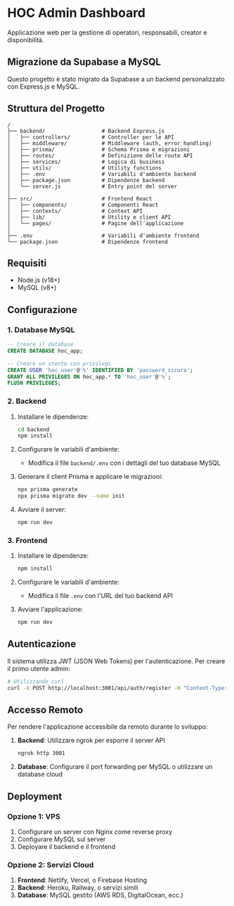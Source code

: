 # HOC Admin Dashboard

Applicazione web per la gestione di operatori, responsabili, creator e disponibilità.

## Migrazione da Supabase a MySQL

Questo progetto è stato migrato da Supabase a un backend personalizzato con Express.js e MySQL.

## Struttura del Progetto

```
/
├── backend/                  # Backend Express.js
│   ├── controllers/          # Controller per le API
│   ├── middleware/           # Middleware (auth, error handling)
│   ├── prisma/               # Schema Prisma e migrazioni
│   ├── routes/               # Definizione delle route API
│   ├── services/             # Logica di business
│   ├── utils/                # Utility functions
│   ├── .env                  # Variabili d'ambiente backend
│   ├── package.json          # Dipendenze backend
│   └── server.js             # Entry point del server
│
├── src/                      # Frontend React
│   ├── components/           # Componenti React
│   ├── contexts/             # Context API
│   ├── lib/                  # Utility e client API
│   └── pages/                # Pagine dell'applicazione
│
├── .env                      # Variabili d'ambiente frontend
└── package.json              # Dipendenze frontend
```

## Requisiti

- Node.js (v18+)
- MySQL (v8+)

## Configurazione

### 1. Database MySQL

```sql
-- Creare il database
CREATE DATABASE hoc_app;

-- Creare un utente con privilegi
CREATE USER 'hoc_user'@'%' IDENTIFIED BY 'password_sicura';
GRANT ALL PRIVILEGES ON hoc_app.* TO 'hoc_user'@'%';
FLUSH PRIVILEGES;
```

### 2. Backend

1. Installare le dipendenze:
   ```bash
   cd backend
   npm install
   ```

2. Configurare le variabili d'ambiente:
   - Modifica il file `backend/.env` con i dettagli del tuo database MySQL

3. Generare il client Prisma e applicare le migrazioni:
   ```bash
   npx prisma generate
   npx prisma migrate dev --name init
   ```

4. Avviare il server:
   ```bash
   npm run dev
   ```

### 3. Frontend

1. Installare le dipendenze:
   ```bash
   npm install
   ```

2. Configurare le variabili d'ambiente:
   - Modifica il file `.env` con l'URL del tuo backend API

3. Avviare l'applicazione:
   ```bash
   npm run dev
   ```

## Autenticazione

Il sistema utilizza JWT (JSON Web Tokens) per l'autenticazione. Per creare il primo utente admin:

```bash
# Utilizzando curl
curl -X POST http://localhost:3001/api/auth/register -H "Content-Type: application/json" -d '{"email":"admin@example.com","password":"Admin123!","role":"ADMIN"}'
```

## Accesso Remoto

Per rendere l'applicazione accessibile da remoto durante lo sviluppo:

1. **Backend**: Utilizzare ngrok per esporre il server API
   ```bash
   ngrok http 3001
   ```

2. **Database**: Configurare il port forwarding per MySQL o utilizzare un database cloud

## Deployment

### Opzione 1: VPS

1. Configurare un server con Nginx come reverse proxy
2. Configurare MySQL sul server
3. Deployare il backend e il frontend

### Opzione 2: Servizi Cloud

1. **Frontend**: Netlify, Vercel, o Firebase Hosting
2. **Backend**: Heroku, Railway, o servizi simili
3. **Database**: MySQL gestito (AWS RDS, DigitalOcean, ecc.)
